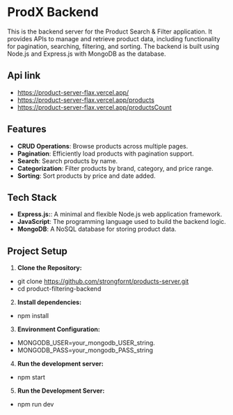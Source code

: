 
# ProdX Backend
This is the backend server for the Product Search & Filter application. It provides APIs to manage and retrieve product data, including functionality for pagination, searching, filtering, and sorting. The backend is built using Node.js and Express.js with MongoDB as the database.

## Api link
- https://product-server-flax.vercel.app/
- https://product-server-flax.vercel.app/products
- https://product-server-flax.vercel.app/productsCount


## Features

- **CRUD Operations**: Browse products across multiple pages.
- **Pagination**: Efficiently load products with pagination support.
- **Search**: Search products by name.
- **Categorization**: Filter products by brand, category, and price range.
- **Sorting**: Sort products by price and date added.



## Tech Stack
- **Express.js:**: A minimal and flexible Node.js web application framework.
- **JavaScript**: The programming language used to build the backend logic.
- **MongoDB**: A NoSQL database for storing product data.
## Project Setup

1. **Clone the Repository:**
 - git clone https://github.com/strongfornt/products-server.git
- cd product-filtering-backend

2. **Install dependencies:**
- npm install

3. **Environment Configuration:**
- MONGODB_USER=your_mongodb_USER_string.
- MONGODB_PASS=your_mongodb_PASS_string

4. **Run the development server:**
- npm start

5. **Run the Development Server:**
- npm run dev



